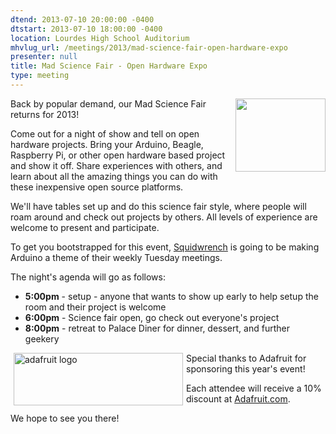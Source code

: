 ```yaml
---
dtend: 2013-07-10 20:00:00 -0400
dtstart: 2013-07-10 18:00:00 -0400
location: Lourdes High School Auditorium
mhvlug_url: /meetings/2013/mad-science-fair-open-hardware-expo
presenter: null
title: Mad Science Fair - Open Hardware Expo
type: meeting
---
```



<img alt="" src="/sites/default/files/arduino.png" style="float: right; width: 144px; height: 117px; " />Back by popular demand, our Mad Science Fair returns for 2013!

Come out for a night of show and tell on open hardware projects. Bring your Arduino, Beagle, Raspberry Pi, or other open hardware based project and show it off. Share experiences with others, and learn about all the amazing things you can do with these inexpensive open source platforms.

We'll have tables set up and do this science fair style, where people will roam around and check out projects by others. All levels of experience are welcome to present and participate.

To get you bootstrapped for this event, [Squidwrench](http://squidwrench.org) is going to be making Arduino a theme of their weekly Tuesday meetings.

The night's agenda will go as follows:
- **5:00pm** - setup - anyone that wants to show up early to help setup the room and their project is welcome
- **6:00pm** - Science fair open, go check out everyone's project
- **8:00pm** - retreat to Palace Diner for dinner, dessert, and further geekery

<img alt="adafruit logo" src="/sites/default/files/u116/logo.gif" style="width: 271px; height: 84px; float: left; margin-left: 5px; margin-right: 5px; " />

Special thanks to Adafruit for sponsoring this year's event!



Each attendee will receive a 10% discount at [Adafruit.com](http://adafruit.com).



We hope to see you there!